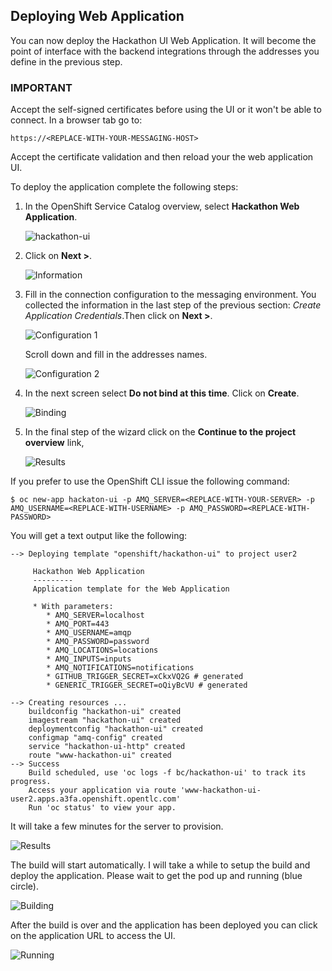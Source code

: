 ## Deploying Web Application

You can now deploy the Hackathon UI Web Application. It will become the point of interface with the backend integrations through the addresses you define in the previous step. 

### IMPORTANT

Accept the self-signed certificates before using the UI or it won't be able to connect. In a browser tab go to: 

```
https://<REPLACE-WITH-YOUR-MESSAGING-HOST> 
```

Accept the certificate validation and then reload your the web application UI.

To deploy the application complete the following steps:

1. In the OpenShift Service Catalog overview, select **Hackathon Web Application**.

    ![hackathon-ui](images/webapp-01.png)

1. Click on **Next >**.

    ![Information](images/webapp-02.png)

1. Fill in the connection configuration to the messaging environment. You collected the information in the last step of the previous section: _Create Application Credentials_.Then click on **Next >**.

    ![Configuration 1](images/webapp-03.png)

    Scroll down and fill in the addresses names.

    ![Configuration 2](images/webapp-03b.png)

1. In the next screen select **Do not bind at this time**. Click on **Create**.

    ![Binding](images/webapp-04.png)

1. In the final step of the wizard click on the **Continue to the project overview** link,

    ![Results](images/webapp-05.png)

If you prefer to use the OpenShift CLI issue the following command:

```
$ oc new-app hackaton-ui -p AMQ_SERVER=<REPLACE-WITH-YOUR-SERVER> -p AMQ_USERNAME=<REPLACE-WITH-USERNAME> -p AMQ_PASSWORD=<REPLACE-WITH-PASSWORD>
```

You will get a text output like the following:

```
--> Deploying template "openshift/hackathon-ui" to project user2

     Hackathon Web Application
     ---------
     Application template for the Web Application

     * With parameters:
        * AMQ_SERVER=localhost
        * AMQ_PORT=443
        * AMQ_USERNAME=amqp
        * AMQ_PASSWORD=password
        * AMQ_LOCATIONS=locations
        * AMQ_INPUTS=inputs
        * AMQ_NOTIFICATIONS=notifications
        * GITHUB_TRIGGER_SECRET=xCkxVQ2G # generated
        * GENERIC_TRIGGER_SECRET=oQiyBcVU # generated

--> Creating resources ...
    buildconfig "hackathon-ui" created
    imagestream "hackathon-ui" created
    deploymentconfig "hackathon-ui" created
    configmap "amq-config" created
    service "hackathon-ui-http" created
    route "www-hackathon-ui" created
--> Success
    Build scheduled, use 'oc logs -f bc/hackathon-ui' to track its progress.
    Access your application via route 'www-hackathon-ui-user2.apps.a3fa.openshift.opentlc.com' 
    Run 'oc status' to view your app.
```

It will take a few minutes for the server to provision.

![Results](images/webapp-06.png)

The build will start automatically. I will take a while to setup the build and deploy the application. Please wait to get the pod up and running (blue circle).

![Building](images/webapp-07.png)

After the build is over and the application has been deployed you can click on the application URL to access the UI.

![Running](images/webapp-08.png)
